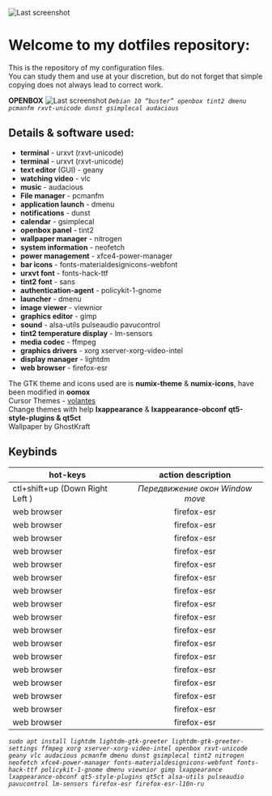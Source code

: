 ![Last screenshot](https://raw.githubusercontent.com/GhostKraft/dotfiles/master/.wallpaper/logo%20DF_GK.png)
# Welcome to my dotfiles repository:
This is the repository of my configuration files.
<br />You can study them and use at your discretion, but do not forget that simple copying does not always lead to correct work.


**OPENBOX**
![Last screenshot](https://raw.githubusercontent.com/GhostKraft/dotfiles/master/screenshot/openbox/openbox_kraft_screen.png)
*`Debian 10 “buster” openbox tint2 dmenu pcmanfm rxvt-unicode dunst gsimplecal audacious`*

## **Details & software used:**
- **terminal** - urxvt (rxvt-unicode)
- **terminal**  - urxvt (rxvt-unicode)     
- **text editor**  (GUI) - geany             		    
- **watching video** - vlc           	  	      
- **music**  - audacious	       	  	  
- **File manager** - pcmanfm           	      
- **application launch** - dmenu      			        
- **notifications** - dunst            	   	  
- **calendar** - gsimplecal      		      
- **openbox panel**  - tint2           		      
- **wallpaper manager** - nitrogen          		    
- **system information**  - neofetch          	      
- **power management** - xfce4-power-manager   	  
- **bar icons**   - fonts-materialdesignicons-webfont  
- **urxvt font**  - fonts-hack-ttf           
- **tint2 font**  - sans                  
- **authentication-agent** - policykit-1-gnome 
- **launcher** - dmenu                    
- **image viewer**  - viewnior                 
- **graphics editor**  - gimp                     
- **sound** - alsa-utils pulseaudio pavucontrol  
- **tint2 temperature display** - lm-sensors               
- **media codec** - ffmpeg                  
- **graphics drivers** - xorg xserver-xorg-video-intel      
- **display manager** - lightdm                  
- **web browser** - firefox-esr              

The GTK theme and icons used are is **numix-theme** & **numix-icons**, have been modified in **oomox**
<br />Cursor Themes -  [volantes](https://www.gnome-look.org/p/1356095/)
<br />Сhange themes with help **lxappearance** & **lxappearance-obconf** **qt5-style-plugins & qt5ct**
<br />Wallpaper by GhostKraft

## Keybinds
|  **hot-keys**            |  **action description**  |
| ------------------------ |:------------------------:|
|ctl+shift+up (Down Right Left )   | *Передвижение окон Window move*                |
| web browser              | firefox-esr              |
| web browser              | firefox-esr              |
| web browser              | firefox-esr              |
| web browser              | firefox-esr              |
| web browser              | firefox-esr              |
| web browser              | firefox-esr              |
| web browser              | firefox-esr              |
| web browser              | firefox-esr              |
| web browser              | firefox-esr              |
| web browser              | firefox-esr              |
| web browser              | firefox-esr              |
| web browser              | firefox-esr              |
| web browser              | firefox-esr              |
| web browser              | firefox-esr              |
| web browser              | firefox-esr              |
| web browser              | firefox-esr              |
| web browser              | firefox-esr              |


*`sudo apt install lightdm lightdm-gtk-greeter lightdm-gtk-greeter-settings ffmpeg xorg xserver-xorg-video-intel openbox rxvt-unicode geany vlc audacious pcmanfm dmenu dunst gsimplecal tint2 nitrogen neofetch xfce4-power-manager fonts-materialdesignicons-webfont fonts-hack-ttf policykit-1-gnome dmenu viewnior gimp lxappearance lxappearance-obconf qt5-style-plugins qt5ct alsa-utils pulseaudio pavucontrol lm-sensors firefox-esr firefox-esr-l10n-ru`*

